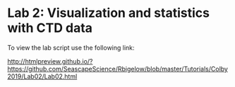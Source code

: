 # Lab 2: Visualization and statistics with CTD data

To view the lab script use the following link: 

http://htmlpreview.github.io/?https://github.com/SeascapeScience/Rbigelow/blob/master/Tutorials/Colby2019/Lab02/Lab02.html
